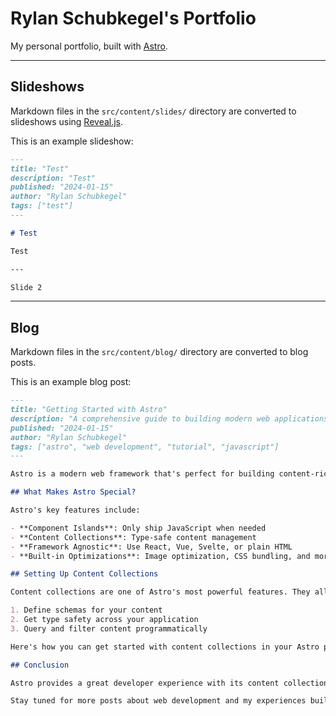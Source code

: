 # Rylan Schubkegel's Portfolio

My personal portfolio, built with [Astro](https://astro.build/).

---

## Slideshows

Markdown files in the `src/content/slides/` directory are converted to slideshows using [Reveal.js](https://revealjs.com/).

This is an example slideshow:

```md
---
title: "Test"
description: "Test"
published: "2024-01-15"
author: "Rylan Schubkegel"
tags: ["test"]
---

# Test

Test

---

Slide 2

```

---

## Blog

Markdown files in the `src/content/blog/` directory are converted to blog posts.

This is an example blog post:

```md
---
title: "Getting Started with Astro"
description: "A comprehensive guide to building modern web applications with Astro's content collections and component islands."
published: "2024-01-15"
author: "Rylan Schubkegel"
tags: ["astro", "web development", "tutorial", "javascript"]
---

Astro is a modern web framework that's perfect for building content-rich websites. In this post, I'll walk you through the basics of setting up an Astro project and using content collections.

## What Makes Astro Special?

Astro's key features include:

- **Component Islands**: Only ship JavaScript when needed
- **Content Collections**: Type-safe content management
- **Framework Agnostic**: Use React, Vue, Svelte, or plain HTML
- **Built-in Optimizations**: Image optimization, CSS bundling, and more

## Setting Up Content Collections

Content collections are one of Astro's most powerful features. They allow you to:

1. Define schemas for your content
2. Get type safety across your application
3. Query and filter content programmatically

Here's how you can get started with content collections in your Astro project.

## Conclusion

Astro provides a great developer experience with its content collections and component islands architecture. It's particularly well-suited for content-heavy websites and blogs like this one.

Stay tuned for more posts about web development and my experiences building with modern tools!
```